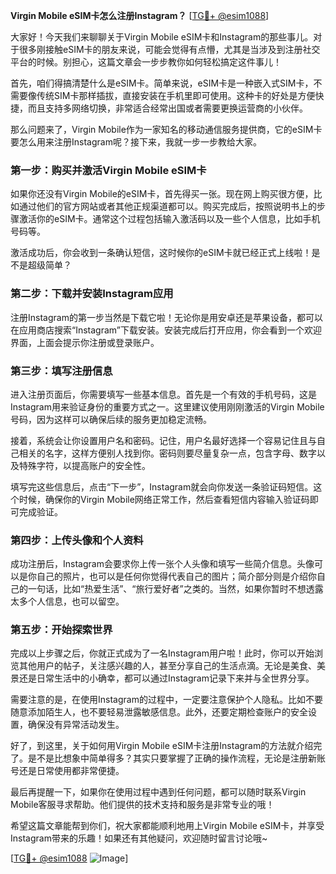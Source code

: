 **Virgin Mobile eSIM卡怎么注册Instagram？** [[TG💪+ @esim1088](https://t.me/s/esim1088)]

大家好！今天我们来聊聊关于Virgin Mobile eSIM卡和Instagram的那些事儿。对于很多刚接触eSIM卡的朋友来说，可能会觉得有点懵，尤其是当涉及到注册社交平台的时候。别担心，这篇文章会一步步教你如何轻松搞定这件事儿！

首先，咱们得搞清楚什么是eSIM卡。简单来说，eSIM卡是一种嵌入式SIM卡，不需要像传统SIM卡那样插拔，直接安装在手机里即可使用。这种卡的好处是方便快捷，而且支持多网络切换，非常适合经常出国或者需要更换运营商的小伙伴。

那么问题来了，Virgin Mobile作为一家知名的移动通信服务提供商，它的eSIM卡要怎么用来注册Instagram呢？接下来，我就一步一步教给大家。

### 第一步：购买并激活Virgin Mobile eSIM卡

如果你还没有Virgin Mobile的eSIM卡，首先得买一张。现在网上购买很方便，比如通过他们的官方网站或者其他正规渠道都可以。购买完成后，按照说明书上的步骤激活你的eSIM卡。通常这个过程包括输入激活码以及一些个人信息，比如手机号码等。

激活成功后，你会收到一条确认短信，这时候你的eSIM卡就已经正式上线啦！是不是超级简单？

### 第二步：下载并安装Instagram应用

注册Instagram的第一步当然是下载它啦！无论你是用安卓还是苹果设备，都可以在应用商店搜索“Instagram”下载安装。安装完成后打开应用，你会看到一个欢迎界面，上面会提示你注册或登录账户。

### 第三步：填写注册信息

进入注册页面后，你需要填写一些基本信息。首先是一个有效的手机号码，这是Instagram用来验证身份的重要方式之一。这里建议使用刚刚激活的Virgin Mobile号码，因为这样可以确保后续的服务更加稳定流畅。

接着，系统会让你设置用户名和密码。记住，用户名最好选择一个容易记住且与自己相关的名字，这样方便别人找到你。密码则要尽量复杂一点，包含字母、数字以及特殊字符，以提高账户的安全性。

填写完这些信息后，点击“下一步”，Instagram就会向你发送一条验证码短信。这个时候，确保你的Virgin Mobile网络正常工作，然后查看短信内容输入验证码即可完成验证。

### 第四步：上传头像和个人资料

成功注册后，Instagram会要求你上传一张个人头像和填写一些简介信息。头像可以是你自己的照片，也可以是任何你觉得代表自己的图片；简介部分则是介绍你自己的一句话，比如“热爱生活”、“旅行爱好者”之类的。当然，如果你暂时不想透露太多个人信息，也可以留空。

### 第五步：开始探索世界

完成以上步骤之后，你就正式成为了一名Instagram用户啦！此时，你可以开始浏览其他用户的帖子，关注感兴趣的人，甚至分享自己的生活点滴。无论是美食、美景还是日常生活中的小确幸，都可以通过Instagram记录下来并与全世界分享。

需要注意的是，在使用Instagram的过程中，一定要注意保护个人隐私。比如不要随意添加陌生人，也不要轻易泄露敏感信息。此外，还要定期检查账户的安全设置，确保没有异常活动发生。

好了，到这里，关于如何用Virgin Mobile eSIM卡注册Instagram的方法就介绍完了。是不是比想象中简单得多？其实只要掌握了正确的操作流程，无论是注册新账号还是日常使用都非常便捷。

最后再提醒一下，如果你在使用过程中遇到任何问题，都可以随时联系Virgin Mobile客服寻求帮助。他们提供的技术支持和服务是非常专业的哦！

希望这篇文章能帮到你们，祝大家都能顺利地用上Virgin Mobile eSIM卡，并享受Instagram带来的乐趣！如果还有其他疑问，欢迎随时留言讨论哦~

[[TG💪+ @esim1088](https://t.me/s/esim1088) ![Image](https://i.postimg.cc/4NQfJmqS/Snipaste-2025-05-13-00-14-12.png)]